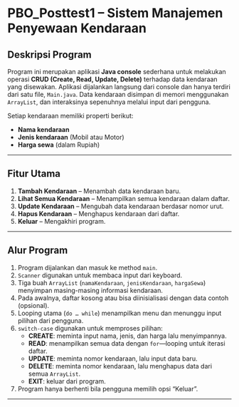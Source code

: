 # PBO_Posttest1 – Sistem Manajemen Penyewaan Kendaraan

##  Deskripsi Program

Program ini merupakan aplikasi **Java console** sederhana untuk melakukan operasi **CRUD (Create, Read, Update, Delete)** terhadap data kendaraan yang disewakan. Aplikasi dijalankan langsung dari console dan hanya terdiri dari satu file, `Main.java`. Data kendaraan disimpan di memori menggunakan `ArrayList`, dan interaksinya sepenuhnya melalui input dari pengguna.

Setiap kendaraan memiliki properti berikut:
- **Nama kendaraan**
- **Jenis kendaraan** (Mobil atau Motor)
- **Harga sewa** (dalam Rupiah)

---

##  Fitur Utama

1. **Tambah Kendaraan** – Menambah data kendaraan baru.
2. **Lihat Semua Kendaraan** – Menampilkan semua kendaraan dalam daftar.
3. **Update Kendaraan** – Mengubah data kendaraan berdasar nomor urut.
4. **Hapus Kendaraan** – Menghapus kendaraan dari daftar.
5. **Keluar** – Mengakhiri program.

---

##  Alur Program

1. Program dijalankan dan masuk ke method `main`.
2. `Scanner` digunakan untuk membaca input dari keyboard.
3. Tiga buah `ArrayList` (`namaKendaraan`, `jenisKendaraan`, `hargaSewa`) menyimpan masing-masing informasi kendaraan.
4. Pada awalnya, daftar kosong atau bisa diinisialisasi dengan data contoh (opsional).
5. Looping utama (`do … while`) menampilkan menu dan menunggu input pilihan dari pengguna.
6. `switch-case` digunakan untuk memproses pilihan:
   - **CREATE**: meminta input nama, jenis, dan harga lalu menyimpannya.
   - **READ**: menampilkan semua data dengan `for`—looping untuk iterasi daftar.
   - **UPDATE**: meminta nomor kendaraan, lalu input data baru.
   - **DELETE**: meminta nomor kendaraan, lalu menghapus data dari semua `ArrayList`.
   - **EXIT**: keluar dari program.
7. Program hanya berhenti bila pengguna memilih opsi “Keluar”.

---

